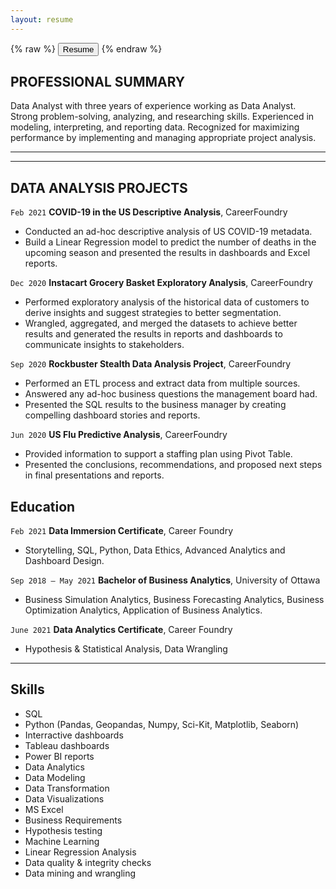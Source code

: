 ```yaml
---
layout: resume
---
```




{% raw %}
<button onclick="window.open('/images/Morwarid_Najafizada_Resume.pdf')">Resume</button>
{% endraw %}



## PROFESSIONAL SUMMARY

Data Analyst with three years of experience working as Data Analyst. Strong problem-solving, analyzing, and researching skills. Experienced in modeling, interpreting, and reporting data. Recognized for maximizing performance by implementing and managing appropriate project analysis. 

----------







------------
## DATA ANALYSIS PROJECTS

`Feb 2021`
__COVID-19 in the US Descriptive Analysis__, CareerFoundry

- Conducted an ad-hoc descriptive analysis of US COVID-19 metadata.
- Build a Linear Regression model to predict the number of deaths in the upcoming season and presented the results in dashboards and Excel reports.

`Dec 2020`
__Instacart Grocery Basket Exploratory Analysis__, CareerFoundry

- Performed exploratory analysis of the historical data of customers to derive insights and suggest strategies to better segmentation.
- Wrangled, aggregated, and merged the datasets to achieve better results and generated the results in reports and dashboards to communicate insights to stakeholders.


`Sep 2020`
__Rockbuster Stealth Data Analysis Project__, CareerFoundry

- Performed an ETL process and extract data from multiple sources.
- Answered any ad-hoc business questions the management board had.
- Presented the SQL results to the business manager by creating compelling dashboard stories and reports.

`Jun 2020`
__US Flu Predictive Analysis__, CareerFoundry

- Provided information to support a staffing plan using Pivot Table.
- Presented the conclusions, recommendations, and proposed next steps in final presentations and reports.



## Education

`Feb 2021`
__Data Immersion Certificate__, Career Foundry
- Storytelling, SQL, Python, Data Ethics, Advanced Analytics and Dashboard Design. 

`Sep 2018 – May 2021`
__Bachelor of Business Analytics__, University of Ottawa
- Business Simulation Analytics, Business Forecasting Analytics, Business Optimization Analytics, Application of Business Analytics. 

`June 2021`
__Data Analytics Certificate__, Career Foundry
- Hypothesis & Statistical Analysis, Data Wrangling 


-------------

## Skills

- SQL
- Python (Pandas, Geopandas, Numpy, Sci-Kit, Matplotlib, Seaborn) 
- Interractive dashboards
- Tableau dashboards
- Power BI reports
- Data Analytics
- Data Modeling
- Data Transformation
- Data Visualizations 
- MS Excel
- Business Requirements 
- Hypothesis testing
- Machine Learning 
- Linear Regression Analysis
- Data quality & integrity checks 
- Data mining and wrangling 

